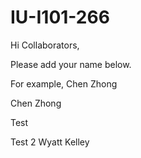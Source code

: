 # IU-I101-266

Hi Collaborators,

Please add your name below. 

For example, Chen Zhong

Chen Zhong

Test

Test 2
Wyatt Kelley
